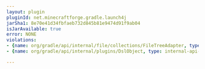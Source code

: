 ```yaml
---
layout: plugin
pluginId: net.minecraftforge.gradle.launch4j
jarSha1: 8e70e41d34fbfaeb732d845b81e9474d91f9ab04
isJarAvailable: true
error: NONE
violations:
- {name: org/gradle/api/internal/file/collections/FileTreeAdapter, type: internal-api-usage}
- {name: org/gradle/api/internal/plugins/DslObject, type: internal-api-usage}

---
```

